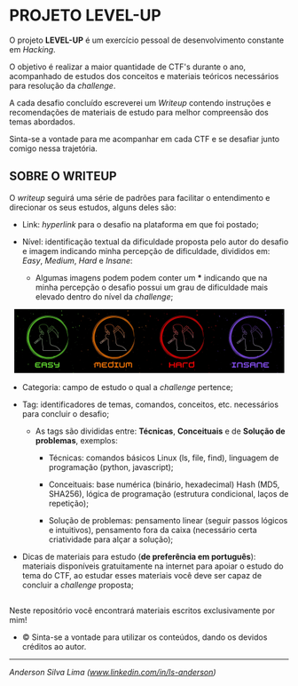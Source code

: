 # PROJETO LEVEL-UP

O projeto __LEVEL-UP__ é um exercício pessoal de desenvolvimento constante em _Hacking_.

O objetivo é realizar a maior quantidade de CTF's durante o ano, acompanhado de estudos dos conceitos e materiais teóricos necessários para resolução da _challenge_.

A cada desafio concluído escreverei um _Writeup_ contendo instruções e recomendações de materiais de estudo para melhor compreensão dos temas abordados.

Sinta-se a vontade para me acompanhar em cada CTF e se desafiar junto comigo nessa trajetória.

## SOBRE O WRITEUP

O _writeup_ seguirá uma série de padrões para facilitar o entendimento e direcionar os seus estudos, alguns deles são:
* Link: _hyperlink_ para o desafio na plataforma em que foi postado;

* Nível: identificação textual da dificuldade proposta pelo autor do desafio e imagem indicando minha percepção de dificuldade, divididos em: _Easy_, _Medium_, _Hard_ e _Insane_:
  * Algumas imagens podem podem conter um __*__ indicando que na minha percepção o desafio possui um grau de dificuldade mais elevado dentro do nível da _challenge_;

<p align="center">
  <img src="https://github.com/ETR00M/Level-Up/blob/main/Images/Niveis.png"/>
</p>
  
* Categoria: campo de estudo o qual a _challenge_ pertence;
  
* Tag: identificadores de temas, comandos, conceitos, etc. necessários para concluir o desafio;
  
  * As tags são divididas entre: __Técnicas__, __Conceituais__ e de __Solução de problemas__, exemplos:
    
    * Técnicas: comandos básicos Linux (ls, file, find), linguagem de programação (python, javascript);
      
    * Conceituais: base numérica (binário, hexadecimal) Hash (MD5, SHA256), lógica de programação (estrutura condicional, laços de repetição);
      
    * Solução de problemas: pensamento linear (seguir passos lógicos e intuitivos), pensamento fora da caixa (necessário certa criatividade para alçar a solução);
  
* Dicas de materiais para estudo (__de preferência em português__): materiais disponíveis gratuitamente na internet para apoiar o estudo do tema do CTF, ao estudar esses materiais você deve ser capaz de concluir a _challenge_ proposta;
   
##

Neste repositório você encontrará materiais escritos exclusivamente por mim!
- ©️ Sinta-se a vontade para utilizar os conteúdos, dando os devidos créditos ao autor.

***
_Anderson Silva Lima (www.linkedin.com/in/ls-anderson)_
